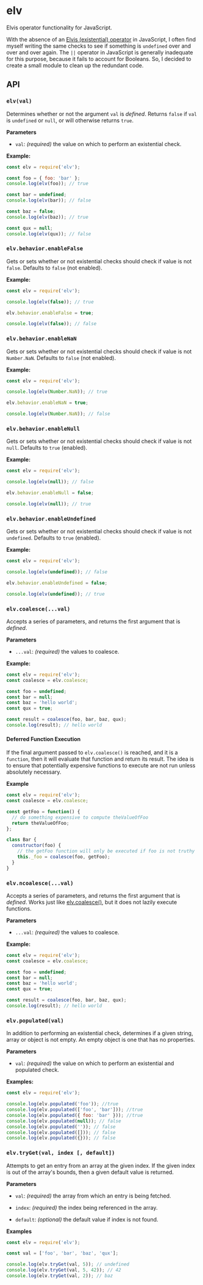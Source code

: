 # elv

Elvis operator functionality for JavaScript.

With the absence of an [Elvis (existential) operator](https://en.wikipedia.org/wiki/Elvis_operator) in JavaScript, I often find myself writing the same checks to see if something is `undefined` over and over and over again.  The `||` operator in JavaScript is generally inadequate for this purpose, because it fails to account for Booleans.  So, I decided to create a small module to clean up the redundant code.

## API

### `elv(val)`

Determines whether or not the argument `val` is _defined_.  Returns `false` if `val` is `undefined` or `null`, or will otherwise returns `true`.

__Parameters__

* `val`: _(required)_ the value on which to perform an existential check.

__Example:__
```js
const elv = require('elv');

const foo = { foo: 'bar' };
console.log(elv(foo)); // true

const bar = undefined;
console.log(elv(bar)); // false

const baz = false;
console.log(elv(baz)); // true

const qux = null;
console.log(elv(qux)); // false
```

### `elv.behavior.enableFalse`

Gets or sets whether or not existential checks should check if value is not `false`.  Defaults to `false` (not enabled).

__Example:__

```js
const elv = require('elv');

console.log(elv(false)); // true

elv.behavior.enableFalse = true;

console.log(elv(false)); // false
```

### `elv.behavior.enableNaN`

Gets or sets whether or not existential checks should check if value is not `Number.NaN`.  Defaults to `false` (not enabled).

__Example:__

```js
const elv = require('elv');

console.log(elv(Number.NaN)); // true

elv.behavior.enableNaN = true;

console.log(elv(Number.NaN)); // false
```

### `elv.behavior.enableNull`

Gets or sets whether or not existential checks should check if value is not `null`.  Defaults to `true` (enabled).

__Example:__

```js
const elv = require('elv');

console.log(elv(null)); // false

elv.behavior.enableNull = false;

console.log(elv(null)); // true
```

### `elv.behavior.enableUndefined`

Gets or sets whether or not existential checks should check if value is not `undefined`.  Defaults to `true` (enabled).

__Example:__

```js
const elv = require('elv');

console.log(elv(undefined)); // false

elv.behavior.enableUndefined = false;

console.log(elv(undefined)); // true
```

### `elv.coalesce(...val)`

Accepts a series of parameters, and returns the first argument that is _defined_.

__Parameters__

* `...val`: _(required)_ the values to coalesce.

__Example:__
```js
const elv = require('elv');
const coalesce = elv.coalesce;

const foo = undefined;
const bar = null;
const baz = 'hello world';
const qux = true;

const result = coalesce(foo, bar, baz, qux);
console.log(result); // hello world
```

#### Deferred Function Execution

If the final argument passed to `elv.coalesce()` is reached, and it is a `function`, then it will evaluate that function and return its result.  The idea is to ensure that potentially expensive functions to execute are not run unless absolutely necessary.

__Example__
```js
const elv = require('elv');
const coalesce = elv.coalesce;

const getFoo = function() {
  // do something expensive to compute theValueOfFoo
  return theValueOfFoo;
};

class Bar {
  constructor(foo) {
    // the getFoo function will only be executed if foo is not truthy
    this._foo = coalesce(foo, getFoo);
  }
}
```

### `elv.ncoalesce(...val)`

Accepts a series of parameters, and returns the first argument that is _defined_.  Works just like [elv.coalesce()](#elvcoalesceval), but it does not lazily execute functions.

__Parameters__

* `...val`: _(required)_ the values to coalesce.

__Example:__
```js
const elv = require('elv');
const coalesce = elv.coalesce;

const foo = undefined;
const bar = null;
const baz = 'hello world';
const qux = true;

const result = coalesce(foo, bar, baz, qux);
console.log(result); // hello world
```

### `elv.populated(val)`

In addition to performing an existential check, determines if a given string, array or object is not empty.  An empty object is one that has no properties.

__Parameters__

* `val`: _(required)_ the value on which to perform an existential and populated check.

__Examples:__

```js
const elv = require('elv');

console.log(elv.populated('foo')); //true
console.log(elv.populated(['foo', 'bar'])); //true
console.log(elv.populated({ foo: 'bar' })); //true
console.log(elv.populated(null)); // false
console.log(elv.populated('')); // false
console.log(elv.populated([])); // false
console.log(elv.populated({})); // false
```

### `elv.tryGet(val, index [, default])`

Attempts to get an entry from an array at the given index.  If the given index is out of the array's bounds, then a given default value is returned.

__Parameters__

* `val`: _(required)_ the array from which an entry is being fetched.

* `index`: _(required)_ the index being referenced in the array.

* `default`: _(optional)_ the default value if index is not found.

__Examples__

```js
const elv = require('elv');

const val = ['foo', 'bar', 'baz', 'qux'];

console.log(elv.tryGet(val, 5)); // undefined
console.log(elv.tryGet(val, 5, 42)); // 42
console.log(elv.tryGet(val, 2)); // baz
```
